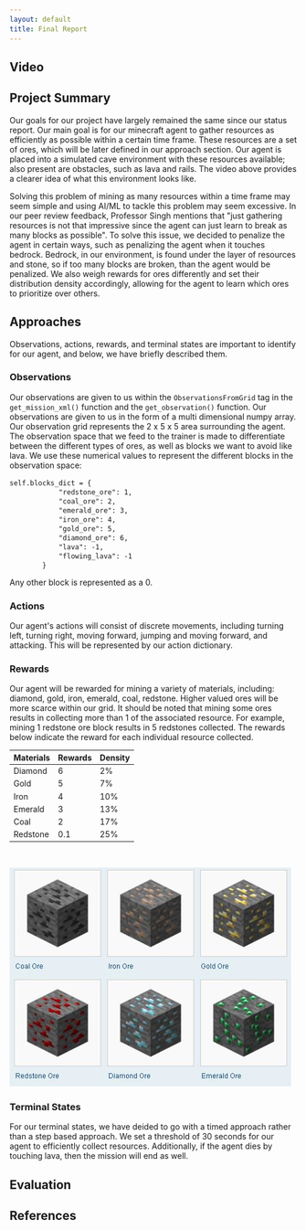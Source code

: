 ```yaml
---
layout: default
title: Final Report
---
```


## Video

## Project Summary
Our goals for our project have largely remained the same since our status report. Our main goal is for our minecraft agent to gather resources as efficiently as possible within a certain time frame. These resources are a set of ores, which will be later defined in our approach section. Our agent is placed into a simulated cave environment with these resources available; also present are obstacles, such as lava and rails. The video above provides a clearer idea of what this environment looks like.

Solving this problem of mining as many resources within a time frame may seem simple and using AI/ML to tackle this problem may seem excessive. In our peer review feedback, Professor Singh mentions that "just gathering resources is not that impressive since the agent can just learn to break as many blocks as possible". To solve this issue, we decided to penalize the agent in certain ways, such as penalizing the agent when it touches bedrock. Bedrock, in our environment, is found under the layer of resources and stone, so if too many blocks are broken, than the agent would be penalized. We also weigh rewards for ores differently and set their distribution density accordingly, allowing for the agent to learn which ores to prioritize over others.

## Approaches



Observations, actions, rewards, and terminal states are important to identify for our agent, and below, we have briefly described them. 

### Observations
Our observations are given to us within the `ObservationsFromGrid` tag in the `get_mission_xml()` function and the `get_observation()` function. Our observations are given to us in the form of a multi dimensional numpy array. Our observation grid represents the 2 x 5 x 5 area surrounding the agent. The observation space that we feed to the trainer is made to differentiate between the different types of ores, as well as blocks we want to avoid like lava. We use these numerical values to represent the different blocks in the observation space:
```
self.blocks_dict = {
            "redstone_ore": 1,
            "coal_ore": 2,
            "emerald_ore": 3,
            "iron_ore": 4,
            "gold_ore": 5,
            "diamond_ore": 6,
            "lava": -1,
            "flowing_lava": -1
        }
```
Any other block is represented as a 0.

### Actions
Our agent's actions will consist of discrete movements, including turning left, turning right, moving forward, jumping and moving forward, and attacking. This will be represented by our action dictionary.

### Rewards
Our agent will be rewarded for mining a variety of materials, including: diamond, gold, iron, emerald, coal, redstone. Higher valued ores will be more scarce within our grid. It should be noted that mining some ores results in collecting more than 1 of the associated resource. For example, mining 1 redstone ore block results in 5 redstones collected. The rewards below indicate the reward for each individual resource collected.


| Materials | Rewards | Density |
| ----------- | ----------- | ----------- |
| Diamond | 6 | 2% |
| Gold | 5 | 7% |
| Iron | 4 | 10% |
| Emerald | 3 | 13% |
| Coal | 2 | 17% |
| Redstone | 0.1 | 25% |

<br>

![ores](./images/ores.png)

### Terminal States
For our terminal states, we have deided to go with a timed approach rather than a step based approach. We set a threshold of 30 seconds for our agent to efficiently collect resources. Additionally, if the agent dies by touching lava, then the mission will end as well.

## Evaluation

## References
